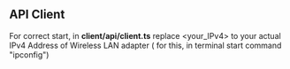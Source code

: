 ## API Client

For correct start, in **client/api/client.ts** replace <your_IPv4> to your actual IPv4 Address of Wireless LAN adapter ( for this, in terminal start command "ipconfig")
